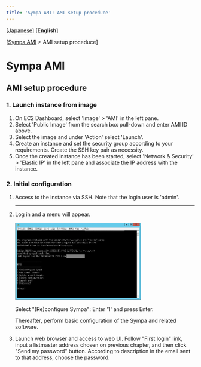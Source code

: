 ```yaml
---
title: 'Sympa AMI: AMI setup proceduce'
---
```


\[[Japanese](../ja/setup.md)\]
\[**English**\]

\[[Sympa AMI](../en.md) &gt; AMI setup proceduce\]

Sympa AMI
=========

AMI setup procedure
-------------------

### 1. Launch instance from image

  1. On EC2 Dashboard, select 'Image' > 'AMI' in the left pane.
  2. Select 'Public Image' from the search box pull-down and enter AMI ID above.
  3. Select the image and under 'Action' select 'Launch'.
  4. Create an instance and set the security group according to your requirements.
     Create the SSH key pair as necessity.
  5. Once the created instance has been started, select 'Network & Security' > 'Elastic IP' in the left pane and associate the IP address with the instance.


### 2. Initial configuration

  1. Access to the instance via SSH. Note that the login user is 'admin'.

     ----

  2. Log in and a menu will appear.

     <img src="../images/sympa_001.JPG" width="70%" />

     Select "(Re)configure Sympa": Enter '1' and press Enter.

     Thereafter, perform basic configuration of the Sympa and related software.

  3. Launch web browser and access to web UI.
     Follow "First login" link, input a listmaster address chosen on previous chapter, and then click "Send my password" button.
     According to description in the email sent to that address, choose the password.
